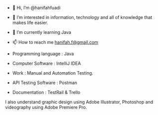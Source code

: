 - 👋 Hi, I’m @hanifahfuadi
- 👀 I’m interested in information, technology and all of knowledge that makes life easier.
- 🌱 I’m currently learning Java
- 📫 How to reach me hanifah.f@gmail.com

- Programming language : Java
- Computer Software : IntelliJ IDEA
- Work : Manual and Automation Testing.
- API Testing Software : Postman
- Documentation : TestRail & Trello

I also understand graphic design using Adobe Illustrator, Photoshop and videography using Adobe Premiere Pro.


<!---
hanifahfuadi/hanifahfuadi is a ✨ special ✨ repository because its `README.md` (this file) appears on your GitHub profile.
You can click the Preview link to take a look at your changes.
--->
